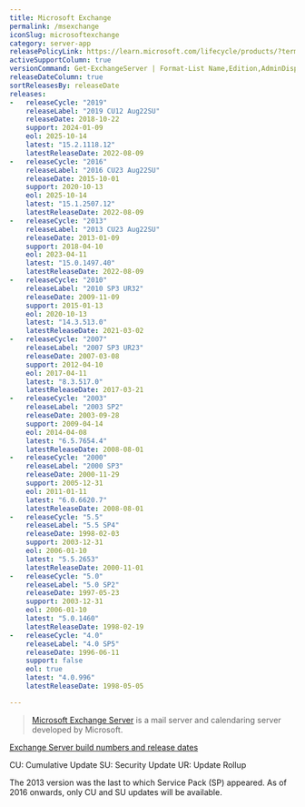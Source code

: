 ```yaml
---
title: Microsoft Exchange
permalink: /msexchange
iconSlug: microsoftexchange
category: server-app
releasePolicyLink: https://learn.microsoft.com/lifecycle/products/?terms=Exchange%20Server
activeSupportColumn: true
versionCommand: Get-ExchangeServer | Format-List Name,Edition,AdminDisplayVersion
releaseDateColumn: true
sortReleasesBy: releaseDate
releases:
-   releaseCycle: "2019"
    releaseLabel: "2019 CU12 Aug22SU"
    releaseDate: 2018-10-22
    support: 2024-01-09
    eol: 2025-10-14
    latest: "15.2.1118.12"
    latestReleaseDate: 2022-08-09
-   releaseCycle: "2016"
    releaseLabel: "2016 CU23 Aug22SU"
    releaseDate: 2015-10-01
    support: 2020-10-13
    eol: 2025-10-14
    latest: "15.1.2507.12"
    latestReleaseDate: 2022-08-09
-   releaseCycle: "2013"
    releaseLabel: "2013 CU23 Aug22SU"
    releaseDate: 2013-01-09
    support: 2018-04-10
    eol: 2023-04-11
    latest: "15.0.1497.40"
    latestReleaseDate: 2022-08-09
-   releaseCycle: "2010"
    releaseLabel: "2010 SP3 UR32"
    releaseDate: 2009-11-09
    support: 2015-01-13
    eol: 2020-10-13
    latest: "14.3.513.0"
    latestReleaseDate: 2021-03-02
-   releaseCycle: "2007"
    releaseLabel: "2007 SP3 UR23"
    releaseDate: 2007-03-08
    support: 2012-04-10
    eol: 2017-04-11
    latest: "8.3.517.0"
    latestReleaseDate: 2017-03-21
-   releaseCycle: "2003"
    releaseLabel: "2003 SP2"
    releaseDate: 2003-09-28
    support: 2009-04-14
    eol: 2014-04-08
    latest: "6.5.7654.4"
    latestReleaseDate: 2008-08-01
-   releaseCycle: "2000"
    releaseLabel: "2000 SP3"
    releaseDate: 2000-11-29
    support: 2005-12-31
    eol: 2011-01-11
    latest: "6.0.6620.7"
    latestReleaseDate: 2008-08-01
-   releaseCycle: "5.5"
    releaseLabel: "5.5 SP4"
    releaseDate: 1998-02-03
    support: 2003-12-31
    eol: 2006-01-10
    latest: "5.5.2653"
    latestReleaseDate: 2000-11-01
-   releaseCycle: "5.0"
    releaseLabel: "5.0 SP2"
    releaseDate: 1997-05-23
    support: 2003-12-31
    eol: 2006-01-10
    latest: "5.0.1460"
    latestReleaseDate: 1998-02-19
-   releaseCycle: "4.0"
    releaseLabel: "4.0 SP5"
    releaseDate: 1996-06-11
    support: false
    eol: true
    latest: "4.0.996"
    latestReleaseDate: 1998-05-05

---
```


> [Microsoft Exchange Server](https://en.wikipedia.org/wiki/Microsoft_Exchange_Server) is a mail server and calendaring server developed by Microsoft.

[Exchange Server build numbers and release dates](https://learn.microsoft.com/exchange/new-features/build-numbers-and-release-dates)

CU: Cumulative Update
SU: Security Update
UR: Update Rollup

The 2013 version was the last to which Service Pack (SP) appeared. As of 2016 onwards, only CU and SU updates will be available.
